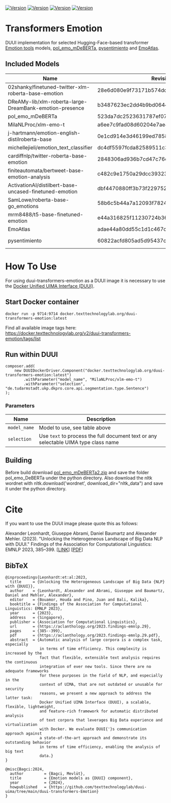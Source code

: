 [![Version](https://img.shields.io/static/v1?label=duui-transformers-emotion&message=0.2.0&color=blue)](https://docker.texttechnologylab.org/v2/duui-transformers-emotion/tags/list)
[![Version](https://img.shields.io/static/v1?label=Python&message=3.10&color=green)]()
[![Version](https://img.shields.io/static/v1?label=Transformers&message=4.41.2&color=yellow)]()
[![Version](https://img.shields.io/static/v1?label=Torch&message=2.3.0&color=red)]()

# Transformers Emotion

DUUI implementation for selected Hugging-Face-based transformer [Emotion tools](https://huggingface.co/models?sort=trending&search=emotion) models,  [pol_emo_mDeBERTa](https://github.com/tweedmann/pol_emo_mDeBERTa2), [pysentimiento](https://github.com/pysentimiento/pysentimiento/) and [EmoAtlas](https://github.com/alfonsosemeraro/emoatlas).
## Included Models

| Name                                                  | Revision                                 | Languages    |
|-------------------------------------------------------|------------------------------------------|--------------|
| 02shanky/finetuned-twitter-xlm-roberta-base-emotion   | 28e6d080e9f73171b574dd88ac768da9e6622c36 | Multilingual |
| DReAMy-lib/xlm-roberta-large-DreamBank-emotion-presence | b3487623ec2dd4b9bd0644d8266291afb9956e9f | Multilingual |
| pol_emo_mDeBERTa                           | 523da7dc2523631787ef0712bad53bfe2ac46840 | Multilingual |
| MilaNLProc/xlm-emo-t                                       | a6ee7c9fad08d60204e7ae437d41d392381496f0 | Multilingual |
 | j-hartmann/emotion-english-distilroberta-base | 0e1cd914e3d46199ed785853e12b57304e04178b | EN           |
 | michellejieli/emotion_text_classifier | dc4df5597fcda82589511c3900fedbe1c0ffec82 | EN           |
 | cardiffnlp/twitter-roberta-base-emotion | 2848306ad936b7cd47c76c2c4e14d694a41e0f54 | EN           |
 | finiteautomata/bertweet-base-emotion-analysis | c482c9e1750a29dcc393234816bcf468ff77cd2d | EN           |
| ActivationAI/distilbert-base-uncased-finetuned-emotion | dbf4470880ff3b73f22975241cd309bdf8e2195f | EN           |
 | SamLowe/roberta-base-go_emotions | 58b6c5b44a7a12093f782442969019c7e2982299 | EN           |
 | mrm8488/t5-base-finetuned-emotion | e44a316825f11230724b36412fbf1899c76e82de | EN           |
 | EmoAtlas | adae44a80dd55c1d1c467c4e72bdb2d8cf63bf28    | EN           |
 | pysentimiento | 60822acfd805ad5d95437c695daa33c18dbda060 | EN, ES, IT, PT |
# How To Use

For using duui-transformers-emotion as a DUUI image it is necessary to use the [Docker Unified UIMA Interface (DUUI)](https://github.com/texttechnologylab/DockerUnifiedUIMAInterface).

## Start Docker container

```
docker run -p 9714:9714 docker.texttechnologylab.org/duui-transformers-emotion:latest
```

Find all available image tags here: https://docker.texttechnologylab.org/v2/duui-transformers-emotion/tags/list

## Run within DUUI

```
composer.add(
    new DUUIDockerDriver.Component("docker.texttechnologylab.org/duui-transformers-emotion:latest")
        .withParameter("model_name", "MilaNLProc/xlm-emo-t")
        .withParameter("selection", "de.tudarmstadt.ukp.dkpro.core.api.segmentation.type.Sentence")
);
```

### Parameters

| Name | Description |
| ---- | ----------- |
| `model_name` | Model to use, see table above |
| `selection`  | Use `text` to process the full document text or any selectable UIMA type class name |

## Building
Before build download [pol_emo_mDeBERTa2.zip](https://github.com/tweedmann/pol_emo_mDeBERTa2/releases/download/v.1.0.0/pol_emo_mDeBERTa2.zip) and save the folder pol_emo_DeBERTa under the python directory.
Also download the nltk wordnet with nltk.download('wordnet', download_dir="nltk_data") and save it under the python directory.

# Cite

If you want to use the DUUI image please quote this as follows:

Alexander Leonhardt, Giuseppe Abrami, Daniel Baumartz and Alexander Mehler. (2023). "Unlocking the Heterogeneous Landscape of Big Data NLP with DUUI." Findings of the Association for Computational Linguistics: EMNLP 2023, 385–399. [[LINK](https://aclanthology.org/2023.findings-emnlp.29)] [[PDF](https://aclanthology.org/2023.findings-emnlp.29.pdf)] 

## BibTeX

```
@inproceedings{Leonhardt:et:al:2023,
  title     = {Unlocking the Heterogeneous Landscape of Big Data {NLP} with {DUUI}},
  author    = {Leonhardt, Alexander and Abrami, Giuseppe and Baumartz, Daniel and Mehler, Alexander},
  editor    = {Bouamor, Houda and Pino, Juan and Bali, Kalika},
  booktitle = {Findings of the Association for Computational Linguistics: EMNLP 2023},
  year      = {2023},
  address   = {Singapore},
  publisher = {Association for Computational Linguistics},
  url       = {https://aclanthology.org/2023.findings-emnlp.29},
  pages     = {385--399},
  pdf       = {https://aclanthology.org/2023.findings-emnlp.29.pdf},
  abstract  = {Automatic analysis of large corpora is a complex task, especially
               in terms of time efficiency. This complexity is increased by the
               fact that flexible, extensible text analysis requires the continuous
               integration of ever new tools. Since there are no adequate frameworks
               for these purposes in the field of NLP, and especially in the
               context of UIMA, that are not outdated or unusable for security
               reasons, we present a new approach to address the latter task:
               Docker Unified UIMA Interface (DUUI), a scalable, flexible, lightweight,
               and feature-rich framework for automatic distributed analysis
               of text corpora that leverages Big Data experience and virtualization
               with Docker. We evaluate DUUI{'}s communication approach against
               a state-of-the-art approach and demonstrate its outstanding behavior
               in terms of time efficiency, enabling the analysis of big text
               data.}
}

@misc{Bagci:2024,
  author         = {Bagci, Mevlüt},
  title          = {Emotion models as {DUUI} component},
  year           = {2024},
  howpublished   = {https://github.com/texttechnologylab/duui-uima/tree/main/duui-transformers-Emotion}
}

```
